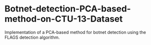 # Botnet-detection-PCA-based-method-on-CTU-13-Dataset
Implementation of a PCA-based method for botnet detection using the FLAGS detection algorithm.
